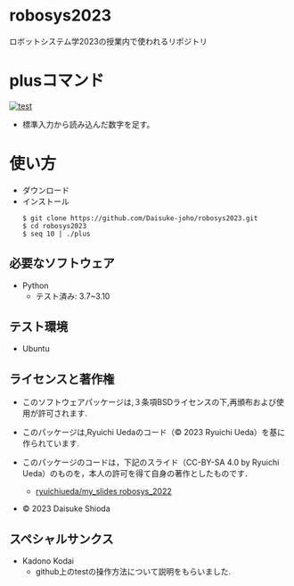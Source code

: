# robosys2023
ロボットシステム学2023の授業内で使われるリポジトリ

# plusコマンド
[![test](https://github.com/Daisuke-joho/robosys2023/actions/workflows/test.yml/badge.svg)](https://github.com/Daisuke-joho/robosys2023/actions/workflows/test.yml)

* 標準入力から読み込んだ数字を足す。
# 使い方
* ダウンロード
* インストール
  ```
  $ git clone https://github.com/Daisuke-joho/robosys2023.git
  $ cd robosys2023 
  $ seq 10 | ./plus 
  ```

## 必要なソフトウェア
* Python
  * テスト済み: 3.7~3.10

## テスト環境
* Ubuntu

## ライセンスと著作権
* このソフトウェアパッケージは,３条項BSDライセンスの下,再頒布および使用が許可されます.

* このパッケージは,Ryuichi Uedaのコード（© 2023 Ryuichi Ueda）を基に作られています.
* このパッケージのコードは，下記のスライド（CC-BY-SA 4.0 by Ryuichi Ueda）のものを，本人の許可を得て自身の著作としたものです．
  * [ryuichiueda/my_slides robosys_2022](https://github.com/ryuichiueda/my_slides/tree/master/robosys_2022)
* © 2023 Daisuke Shioda
## スペシャルサンクス
* Kadono Kodai 
  * github上のtestの操作方法について説明をもらいました.

